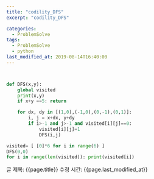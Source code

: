 ```yaml
---
title: "codility_DFS"
excerpt: "codility_DFS"

categories:
  - ProblemSolve
tags:
  - ProblemSolve
  - python
last_modified_at: 2019-08-14T16:40:00
---
```


```python


def DFS(x,y):
    global visited
    print(x,y)
    if x+y ==5: return

    for dx, dy in [(1,0),(-1,0),(0,-1),(0,1)]:
        i, j = x+dx, y+dy
        if i>-1 and j>-1 and visited[i][j]==0:
            visited[i][j]=1
            DFS(i,j)

visited= [ [0]*6 for i in range(6) ]
DFS(0,0)
for i in range(len(visited)): print(visited[i])


```

글 제목: {{page.title}}
수정 시간: {{page.last_modified_at}}
